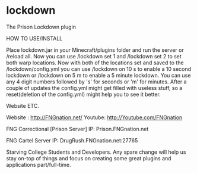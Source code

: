lockdown
========

The Prison Lockdown plugin

HOW TO USE/INSTALL

Place lockdown.jar in your Minecraft/plugins folder and run the server or /reload all.
Now you can use /lockdown set 1 and /lockdown set 2 to set both warp locations.
Now with both of the locations set and saved to the /lockdown/config.yml you can use /lockdown on 10 s to enable a 10 second lockdown or /lockdown on 5 m to enable a 5 minute lockdown. You can use any 4 digit numbers followed by 's' for seconds or 'm' for minutes.
After a couple of updates the config.yml might get filled with useless stuff, so a reset(deletion of the config.yml) might help you to see it better.

Website ETC.

Website : http://FNGnation.net/ Youtube: http://Youtube.com/FNGnation

FNG Correctional [Prison Server] IP: Prison.FNGnation.net

FNG Cartel Server IP: DrugRush.FNGnation.net:27765

Starving College Students and Developers. Any spare change will help us stay on-top of things and focus on creating some great plugins and applications part/full-time.
